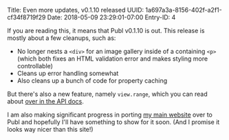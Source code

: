 Title: Even more updates, v0.1.10 released
UUID: 1a697a3a-8156-402f-a2f1-cf34f8719f29
Date: 2018-05-09 23:29:01-07:00
Entry-ID: 4

If you are reading this, it means that Publ v0.1.10 is out. This release is mostly about a few cleanups, such as:

* No longer nests a `<div>` for an image gallery inside of a containing `<p>` (which both fixes an HTML validation error and makes styling more controllable)
* Cleans up error handling somewhat
* Also cleans up a bunch of code for property caching

But there's also a new feature, namely `view.range`, which you can read about [over in the API docs](/api/view).

I am also making significant progress in porting [my main website](http://beesbuzz.biz/) over to Publ and hopefully I'll
have something to show for it soon. (And I promise it looks way nicer than this site!)
